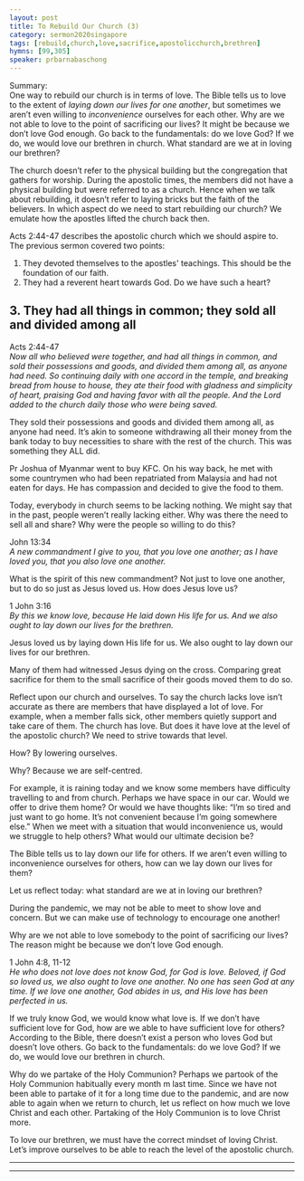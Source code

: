 ```yaml
---
layout: post
title: To Rebuild Our Church (3)
category: sermon2020singapore
tags: [rebuild,church,love,sacrifice,apostolicchurch,brethren]
hymns: [99,305]
speaker: prbarnabaschong
---
```

Summary:  
One way to rebuild our church is in terms of love. The Bible tells us to love to the extent of *laying down our lives for one another*, but sometimes we aren’t even willing to *inconvenience* ourselves for each other. Why are we not able to love to the point of sacrificing our lives? It might be because we don’t love God enough. Go back to the fundamentals: do we love God? If we do, we would love our brethren in church. What standard are we at in loving our brethren?

The church doesn’t refer to the physical building but the congregation that gathers for worship. During the apostolic times, the members did not have a physical building but were referred to as a church. Hence when we talk about rebuilding, it doesn’t refer to laying bricks but the faith of the believers. In which aspect do we need to start rebuilding our church? We emulate how the apostles lifted the church back then. 

Acts 2:44-47 describes the apostolic church which we should aspire to. The previous sermon covered two points:  
1. They devoted themselves to the apostles' teachings. This should be the foundation of our faith.  
2. They had a reverent heart towards God. Do we have such a heart?

## 3. They had all things in common; they sold all and divided among all
Acts 2:44-47    
*Now all who believed were together, and had all things in common, and sold their possessions and goods, and divided them among all, as anyone had need.
So continuing daily with one accord in the temple, and breaking bread from house to house, they ate their food with gladness and simplicity of heart, praising God and having favor with all the people. And the Lord added to the church daily those who were being saved.*

They sold their possessions and goods and divided them among all, as anyone had need. It’s akin to someone withdrawing all their money from the bank today to buy necessities to share with the rest of the church. This was something they ALL did.

Pr Joshua of Myanmar went to buy KFC. On his way back, he met with some countrymen who had been repatriated from Malaysia and had not eaten for days. He has compassion and decided to give the food to them. 

Today, everybody in church seems to be lacking nothing. We might say that in the past, people weren’t really lacking either. Why was there the need to sell all and share? Why were the people so willing to do this?

John 13:34  
*A new commandment I give to you, that you love one another; as I have loved you, that you also love one another.*

What is the spirit of this new commandment? Not just to love one another, but to do so just as Jesus loved us. How does Jesus love us?

1 John 3:16  
*By this we know love, because He laid down His life for us. And we also ought to lay down our lives for the brethren.*

Jesus loved us by laying down His life for us. We also ought to lay down our lives for our brethren. 

Many of them had witnessed Jesus dying on the cross. Comparing great sacrifice for them to the small sacrifice of their goods moved them to do so. 

Reflect upon our church and ourselves. To say the church lacks love isn’t accurate as there are members that have displayed a lot of love. For example, when a member falls sick, other members quietly support and take care of them. The church has love. But does it have love at the level of the apostolic church? We need to strive towards that level. 

How? By lowering ourselves.

Why? Because we are self-centred.

For example, it is raining today and we know some members have difficulty travelling to and from church. Perhaps we have space in our car. Would we offer to drive them home? Or would we have thoughts like: “I’m so tired and just want to go home. It’s not convenient because I’m going somewhere else.” When we meet with a situation that would inconvenience us, would we struggle to help others? What would our ultimate decision be?

The Bible tells us to lay down our life for others. If we aren’t even willing to inconvenience ourselves for others, how can we lay down our lives for them?

Let us reflect today: what standard are we at in loving our brethren?

During the pandemic, we may not be able to meet to show love and concern. But we can make use of technology to encourage one another! 

Why are we not able to love somebody to the point of sacrificing our lives? The reason might be because we don’t love God enough. 

1 John 4:8, 11-12  
*He who does not love does not know God, for God is love.
Beloved, if God so loved us, we also ought to love one another.
No one has seen God at any time. If we love one another, God abides in us, and His love has been perfected in us.*

If we truly know God, we would know what love is. If we don’t have sufficient love for God, how are we able to have sufficient love for others? According to the Bible, there doesn’t exist a person who loves God but doesn’t love others. Go back to the fundamentals: do we love God? If we do, we would love our brethren in church. 

Why do we partake of the Holy Communion? Perhaps we partook of the Holy Communion habitually every month m last time. Since we have not been able to partake of it for a long time due to the pandemic, and are now able to again when we return to church, let us reflect on how much we love Christ and each other. Partaking of the Holy Communion is to love Christ more. 

To love our brethren, we must have the correct mindset of loving Christ. Let’s improve ourselves to be able to reach the level of the apostolic church. 

----
****
